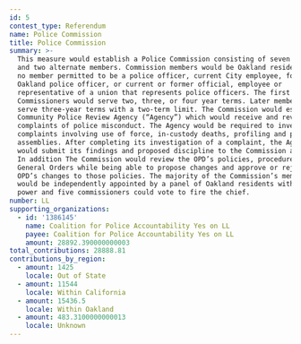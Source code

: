 ```yaml
---
id: 5
contest_type: Referendum
name: Police Commission
title: Police Commission
summary: >-
  This measure would establish a Police Commission consisting of seven regular
  and two alternate members. Commission members would be Oakland residents with
  no member permitted to be a police officer, current City employee, former
  Oakland police officer, or current or former official, employee or
  representative of a union that represents police officers. The first group of
  Commissioners would serve two, three, or four year terms. Later members would
  serve three-year terms with a two-term limit. The Commission would establish a
  Community Police Review Agency (“Agency”) which would receive and review
  complaints of police misconduct. The Agency would be required to investigate
  complaints involving use of force, in-custody deaths, profiling and public
  assemblies. After completing its investigation of a complaint, the Agency
  would submit its findings and proposed discipline to the Commission and Chief.
  In addition The Commission would review the OPD’s policies, procedures and
  General Orders while being able to propose changes and approve or reject the
  OPD’s changes to those policies. The majority of the Commission’s members
  would be independently appointed by a panel of Oakland residents with subpoena
  power and five commissioners could vote to fire the chief.
number: LL
supporting_organizations:
  - id: '1386145'
    name: Coalition for Police Accountability Yes on LL
    payee: Coalition for Police Accountability Yes on LL
    amount: 28892.390000000003
total_contributions: 28888.81
contributions_by_region:
  - amount: 1425
    locale: Out of State
  - amount: 11544
    locale: Within California
  - amount: 15436.5
    locale: Within Oakland
  - amount: 483.3100000000013
    locale: Unknown
---
```

